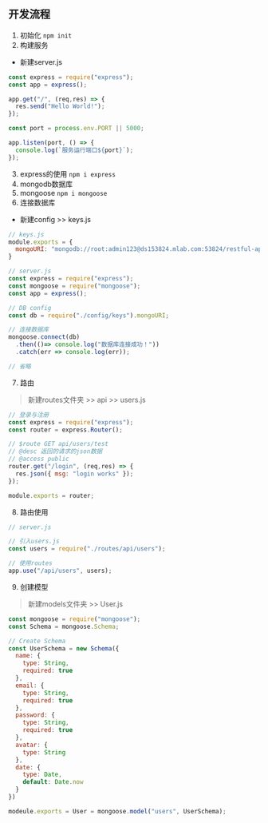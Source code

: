 ## 开发流程
1. 初始化
`npm init`
2. 构建服务
* 新建server.js
```js
const express = require("express");
const app = express();

app.get("/", (req,res) => {
  res.send("Hello World!");
});

const port = process.env.PORT || 5000;

app.listen(port, () => {
  console.log(`服务运行端口${port}`);
});

```
3. express的使用
`npm i express`
4. mongodb数据库
5. mongoose
`npm i mongoose`
6. 连接数据库
* 新建config >> keys.js
```js
// keys.js
module.exports = {
  mongoURI: "mongodb://root:admin123@ds153824.mlab.com:53824/restful-api-prod"
}

// server.js
const express = require("express");
const mongoose = require("mongoose");
const app = express();

// DB config
const db = require("./config/keys").mongoURI;

// 连接数据库
mongoose.connect(db)
  .then(()=> console.log("数据库连接成功！"))
  .catch(err => console.log(err));

// 省略
```
7. 路由
> 新建routes文件夹 >> api >> users.js
```js
// 登录与注册
const express = require("express");
const router = express.Router();

// $route GET api/users/test
// @desc 返回的请求的json数据
// @access public
router.get("/login", (req,res) => {
  res.json({ msg: "login works" });
});

module.exports = router;
```
8. 路由使用
```js
// server.js

// 引入users.js
const users = require("./routes/api/users");

// 使用routes
app.use("/api/users", users);
```
9. 创建模型
> 新建models文件夹 >> User.js
```js
const mongoose = require("mongoose");
const Schema = mongoose.Schema;

// Create Schema
const UserSchema = new Schema({
  name: {
    type: String,
    required: true
  },
  email: {
    type: String,
    required: true
  },
  password: {
    type: String,
    required: true
  },
  avatar: {
    type: String
  },
  date: {
    type: Date,
    default: Date.now
  }
})

modeule.exports = User = mongoose.model("users", UserSchema);
```